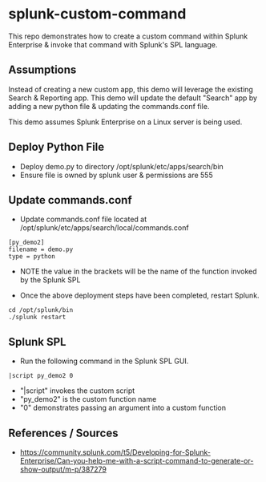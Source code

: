 # splunk-custom-command
This repo demonstrates how to create a custom command within Splunk Enterprise &amp; invoke that command with Splunk's SPL language. 

## Assumptions
Instead of creating a new custom app, this demo will leverage the existing Search & Reporting app.  This demo will update the default "Search" app by adding a new python file & updating the commands.conf file. 

This demo assumes Splunk Enterprise on a Linux server is being used. 

## Deploy Python File

* Deploy demo.py to directory /opt/splunk/etc/apps/search/bin
* Ensure file is owned by splunk user & permissions are 555

## Update commands.conf 

* Update commands.conf file located at /opt/splunk/etc/apps/search/local/commands.conf 

```
[py_demo2]
filename = demo.py
type = python
```

* NOTE the value in the brackets will be the name of the function invoked by the Splunk SPL

* Once the above deployment steps have been completed, restart Splunk. 

```
cd /opt/splunk/bin 
./splunk restart 
```

## Splunk SPL 

* Run the following command in the Splunk SPL GUI. 

```
|script py_demo2 0
```
* "|script" invokes the custom script
* "py_demo2" is the custom function name
* "0" demonstrates passing an argument into a custom function


## References  / Sources 
* https://community.splunk.com/t5/Developing-for-Splunk-Enterprise/Can-you-help-me-with-a-script-command-to-generate-or-show-output/m-p/387279
 
